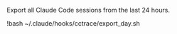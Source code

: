 Export all Claude Code sessions from the last 24 hours.

!bash ~/.claude/hooks/cctrace/export_day.sh